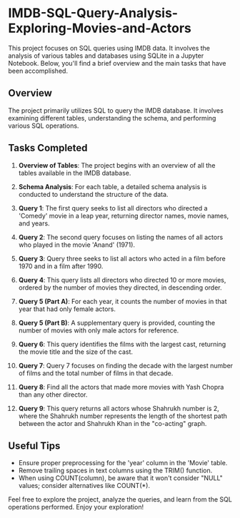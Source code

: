 # IMDB-SQL-Query-Analysis-Exploring-Movies-and-Actors

This project focuses on SQL queries using IMDB data. It involves the analysis of various tables and databases using SQLite in a Jupyter Notebook. Below, you'll find a brief overview and the main tasks that have been accomplished.

## Overview

The project primarily utilizes SQL to query the IMDB database. It involves examining different tables, understanding the schema, and performing various SQL operations.

## Tasks Completed

1. **Overview of Tables**: The project begins with an overview of all the tables available in the IMDB database.

2. **Schema Analysis**: For each table, a detailed schema analysis is conducted to understand the structure of the data.

3. **Query 1**: The first query seeks to list all directors who directed a 'Comedy' movie in a leap year, returning director names, movie names, and years.

4. **Query 2**: The second query focuses on listing the names of all actors who played in the movie 'Anand' (1971).

5. **Query 3**: Query three seeks to list all actors who acted in a film before 1970 and in a film after 1990.

6. **Query 4**: This query lists all directors who directed 10 or more movies, ordered by the number of movies they directed, in descending order.

7. **Query 5 (Part A)**: For each year, it counts the number of movies in that year that had only female actors.

8. **Query 5 (Part B)**: A supplementary query is provided, counting the number of movies with only male actors for reference.

9. **Query 6**: This query identifies the films with the largest cast, returning the movie title and the size of the cast.

10. **Query 7**: Query 7 focuses on finding the decade with the largest number of films and the total number of films in that decade.

11. **Query 8**: Find all the actors that made more movies with Yash Chopra than any other director.

12. **Query 9**: This query returns all actors whose Shahrukh number is 2, where the Shahrukh number represents the length of the shortest path between the actor and Shahrukh Khan in the "co-acting" graph.

## Useful Tips

- Ensure proper preprocessing for the 'year' column in the 'Movie' table.
- Remove trailing spaces in text columns using the TRIM() function.
- When using COUNT(column), be aware that it won't consider "NULL" values; consider alternatives like COUNT(*).

Feel free to explore the project, analyze the queries, and learn from the SQL operations performed. Enjoy your exploration!
